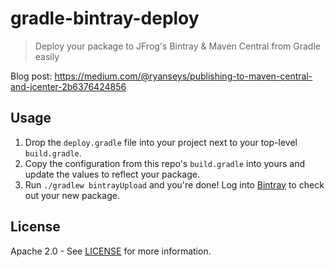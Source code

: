 # gradle-bintray-deploy

> Deploy your package to JFrog's Bintray & Maven Central from Gradle easily

Blog post: https://medium.com/@ryanseys/publishing-to-maven-central-and-jcenter-2b6376424856

## Usage

1. Drop the `deploy.gradle` file into your project next to your top-level `build.gradle`.
2. Copy the configuration from this repo's `build.gradle` into yours and update the values to reflect your package.
3. Run `./gradlew bintrayUpload` and you're done! Log into [Bintray][bintray] to check out your new package.

## License

Apache 2.0 - See [LICENSE](LICENSE) for more information.

[bintray]: https://bintray.com
